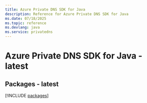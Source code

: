 ```yaml
---
title: Azure Private DNS SDK for Java
description: Reference for Azure Private DNS SDK for Java
ms.date: 07/18/2025
ms.topic: reference
ms.devlang: java
ms.service: privatedns
---
```

# Azure Private DNS SDK for Java - latest
## Packages - latest
[!INCLUDE [packages](private-dns-index.md)]
